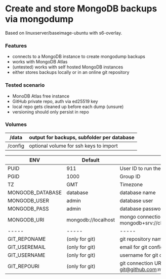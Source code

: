 # Create and store MongoDB backups via mongodump

Based on linuxserver/baseimage-ubuntu with s6-overlay.

### Features
- connects to a MongoDB instance to create mongodump backups
- works with MongoDB Atlas
- (untested) works with self hosted MongoDB instances
- either stores backups locally or in an online git repository

### Tested scenario
- MonoDB Atlas free instance
- GitHub private repo, auth via ed25519 key
- local repo gets cleaned up before each dump (unsure)
- versioning should only persist in repo

### Volumes
| /data | output for backups, subfolder per database |
| ----- | ----- |
| /config | optional volume for ssh keys to import |

| ENV | Default | Description |
| ----- | ----- | ----- |
| PUID | 911 | User ID to run the container with |
| PGID | 1000 | Group ID |
| TZ | GMT | Timezone |
| MONGODB_DATABASE | database | database name |
| MONGODB_USER | admin | database user |
| MONGODB_PASS | admin | database password |
| MONGODB_URI | mongodb://localhost | mongo connection string, e.g. mongodb+srv://cluster1337.abc1234.mongodb.net |
| ----- | ----- | ----- |
| GIT_REPONAME | (only for git) | git repository name |
| GIT_USEREMAIL | (only for git) | email for git config |
| GIT_USERNAME | (only for git) | username for git config |
| GIT_REPOURI | (only for git) | git connection URI, e.g. git@github.com:myuser/mongobackups.git